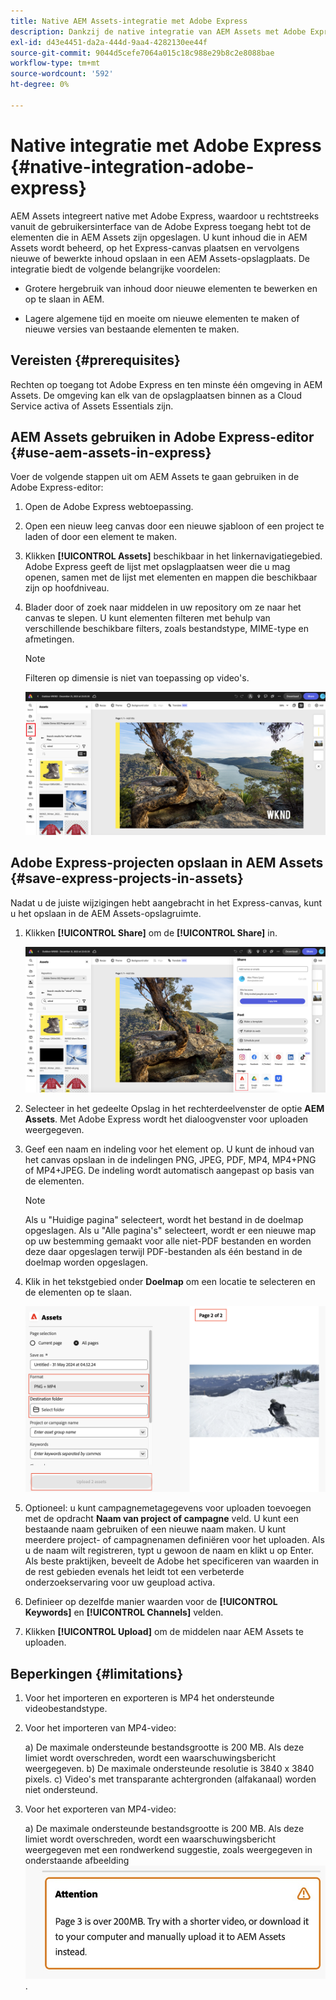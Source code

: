 ```yaml
---
title: Native AEM Assets-integratie met Adobe Express
description: Dankzij de native integratie van AEM Assets met Adobe Express hebt u rechtstreeks vanuit de gebruikersinterface van de Adobe Express toegang tot de elementen die in AEM Assets zijn opgeslagen.
exl-id: d43e4451-da2a-444d-9aa4-4282130ee44f
source-git-commit: 9044d5cefe7064a015c18c988e29b8c2e8088bae
workflow-type: tm+mt
source-wordcount: '592'
ht-degree: 0%

---
```


# Native integratie met Adobe Express {#native-integration-adobe-express}

AEM Assets integreert native met Adobe Express, waardoor u rechtstreeks vanuit de gebruikersinterface van de Adobe Express toegang hebt tot de elementen die in AEM Assets zijn opgeslagen. U kunt inhoud die in AEM Assets wordt beheerd, op het Express-canvas plaatsen en vervolgens nieuwe of bewerkte inhoud opslaan in een AEM Assets-opslagplaats. De integratie biedt de volgende belangrijke voordelen:

* Grotere hergebruik van inhoud door nieuwe elementen te bewerken en op te slaan in AEM.

* Lagere algemene tijd en moeite om nieuwe elementen te maken of nieuwe versies van bestaande elementen te maken.

## Vereisten {#prerequisites}

Rechten op toegang tot Adobe Express en ten minste één omgeving in AEM Assets. De omgeving kan elk van de opslagplaatsen binnen as a Cloud Service activa of Assets Essentials zijn.


## AEM Assets gebruiken in Adobe Express-editor {#use-aem-assets-in-express}

Voer de volgende stappen uit om AEM Assets te gaan gebruiken in de Adobe Express-editor:

1. Open de Adobe Express webtoepassing.

2. Open een nieuw leeg canvas door een nieuwe sjabloon of een project te laden of door een element te maken.

3. Klikken **[!UICONTROL Assets]** beschikbaar in het linkernavigatiegebied. Adobe Express geeft de lijst met opslagplaatsen weer die u mag openen, samen met de lijst met elementen en mappen die beschikbaar zijn op hoofdniveau.

4. Blader door of zoek naar middelen in uw repository om ze naar het canvas te slepen. U kunt elementen filteren met behulp van verschillende beschikbare filters, zoals bestandstype, MIME-type en afmetingen.

   >[!NOTE]
   >
   >Filteren op dimensie is niet van toepassing op video&#39;s.

   ![Elementen opnemen uit de invoegtoepassing Elementen](assets/adobe-express-native-integration.png)


## Adobe Express-projecten opslaan in AEM Assets {#save-express-projects-in-assets}

Nadat u de juiste wijzigingen hebt aangebracht in het Express-canvas, kunt u het opslaan in de AEM Assets-opslagruimte.

1. Klikken **[!UICONTROL Share]** om de **[!UICONTROL Share]** in.

   ![Elementen opslaan in AEM](assets/adobe-express-share.png)

2. Selecteer in het gedeelte Opslag in het rechterdeelvenster de optie **AEM Assets**. Met Adobe Express wordt het dialoogvenster voor uploaden weergegeven.
3. Geef een naam en indeling voor het element op. U kunt de inhoud van het canvas opslaan in de indelingen PNG, JPEG, PDF, MP4, MP4+PNG of MP4+JPEG. De indeling wordt automatisch aangepast op basis van de elementen.

   >[!NOTE]
   >
   >Als u &quot;Huidige pagina&quot; selecteert, wordt het bestand in de doelmap opgeslagen. Als u &quot;Alle pagina&#39;s&quot; selecteert, wordt er een nieuwe map op uw bestemming gemaakt voor alle niet-PDF bestanden en worden deze daar opgeslagen terwijl PDF-bestanden als één bestand in de doelmap worden opgeslagen.

4. Klik in het tekstgebied onder **Doelmap** om een locatie te selecteren en de elementen op te slaan.

   ![Elementen opslaan in AEM](/help/assets/assets/page-selection-and-destination-folder.png)

5. Optioneel: u kunt campagnemetagegevens voor uploaden toevoegen met de opdracht **Naam van project of campagne** veld. U kunt een bestaande naam gebruiken of een nieuwe naam maken. U kunt meerdere project- of campagnenamen definiëren voor het uploaden. Als u de naam wilt registreren, typt u gewoon de naam en klikt u op Enter.
Als beste praktijken, beveelt de Adobe het specificeren van waarden in de rest gebieden evenals het leidt tot een verbeterde onderzoekservaring voor uw geupload activa.

6. Definieer op dezelfde manier waarden voor de **[!UICONTROL Keywords]** en **[!UICONTROL Channels]** velden.

7. Klikken **[!UICONTROL Upload]** om de middelen naar AEM Assets te uploaden.




## Beperkingen {#limitations}

1. Voor het importeren en exporteren is MP4 het ondersteunde videobestandstype.

2. Voor het importeren van MP4-video:

   a) De maximale ondersteunde bestandsgrootte is 200 MB. Als deze limiet wordt overschreden, wordt een waarschuwingsbericht weergegeven.
b) De maximale ondersteunde resolutie is 3840 x 3840 pixels.
c) Video&#39;s met transparante achtergronden (alfakanaal) worden niet ondersteund.

3. Voor het exporteren van MP4-video:

   a) De maximale ondersteunde bestandsgrootte is 200 MB. Als deze limiet wordt overschreden, wordt een waarschuwingsbericht weergegeven met een rondwerkend suggestie, zoals weergegeven in onderstaande afbeelding
   ![waarschuwing met tijdelijke oplossing](/help/assets/assets/alert-with-workaround.png).
